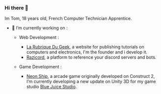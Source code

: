 ### Hi there 👋

Im Tom, 18 years old, French Computer Technician Apprentice.

- 🔭 I’m currently working on :

  - Web Development :
    - [La Rubrique Du Geek](https://larubriqueudgeek.fr), a website for publishing tutorials on computers and electronics, I'm the founder and i develop it.
    - [Razicord](https://razicord.com), a platform to reference your discord servers and bots.
    
  - Game Development :
    - [Neon Ship](https://play.google.com/store/apps/details?id=com.bluejuicestd.neonship&hl=fr&gl=US), a arcade game originally developed on Construct 2, I’m currently developing a new update on Unity 3D for my game studio [Blue Juice Studio](https://github.com/bluejuicestudio).
